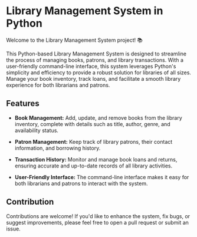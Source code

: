 # Library Management System in Python

Welcome to the Library Management System project! 📚

This Python-based Library Management System is designed to streamline the process of managing books, patrons, and library transactions. With a user-friendly command-line interface, this system leverages Python's simplicity and efficiency to provide a robust solution for libraries of all sizes. Manage your book inventory, track loans, and facilitate a smooth library experience for both librarians and patrons.

## Features

- **Book Management:** Add, update, and remove books from the library inventory, complete with details such as title, author, genre, and availability status.

- **Patron Management:** Keep track of library patrons, their contact information, and borrowing history.

- **Transaction History:** Monitor and manage book loans and returns, ensuring accurate and up-to-date records of all library activities.

- **User-Friendly Interface:** The command-line interface makes it easy for both librarians and patrons to interact with the system.

## Contribution

Contributions are welcome! If you'd like to enhance the system, fix bugs, or suggest improvements, please feel free to open a pull request or submit an issue.


